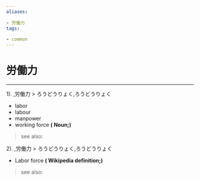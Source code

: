 ```yaml
---
aliases:
    
- 労働力
tags:
    
- common
---
```


# 労働力
---
1).
,労働力 > ろうどうりょく,ろうどうりょく

- labor
- labour
- manpower
- working force
**( Noun;)**
> see also: 
            
2).
,労働力 > ろうどうりょく,ろうどうりょく

- Labor force
**( Wikipedia definition;)**
> see also: 
            
